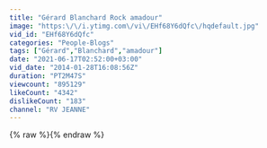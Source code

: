 ```yaml
---
title: "Gérard Blanchard Rock amadour"
image: "https:\/\/i.ytimg.com\/vi\/EHf68Y6dQfc\/hqdefault.jpg"
vid_id: "EHf68Y6dQfc"
categories: "People-Blogs"
tags: ["Gérard","Blanchard","amadour"]
date: "2021-06-17T02:52:00+03:00"
vid_date: "2014-01-28T16:08:56Z"
duration: "PT2M47S"
viewcount: "895129"
likeCount: "4342"
dislikeCount: "183"
channel: "RV JEANNE"
---
```

{% raw %}{% endraw %}
